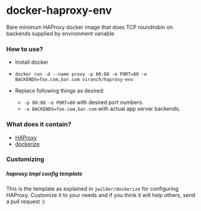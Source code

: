 # docker-haproxy-env
Bare minimum HAProxy docker image that does TCP roundrobin on backends supplied by environment variable.

### How to use?

- Install docker

- `docker run -d --name proxy -p 80:80 -e PORT=80 -e BACKENDS=foo.com,bar.com viranch/haproxy-env`

- Replace following things as desired:
  - `-p 80:80 -e PORT=80` with desired port numbers.
  - `-e BACKENDS=foo.com,bar.com` with actual app server backends.

### What does it contain?

- [HAProxy](https://hub.docker.com/_/haproxy/)
- [dockerize](https://github.com/jwilder/dockerize)

### Customizing

##### haproxy.tmpl config template

This is the template as explained in `jwilder/dockerize` for configuring HAProxy. Customize it to your needs and if you think it will help others, send a pull request :)
